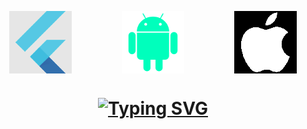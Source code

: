 <!-- Banner: Sadece logolar, daha büyük ve yan yana, Apple beyaz -->
<p align="center" style="display: flex; justify-content: center; gap: 80px; flex-wrap: nowrap;">
  <!-- Flutter -->
  <img src="https://raw.githubusercontent.com/devicons/devicon/master/icons/flutter/flutter-original.svg" height="100" alt="Flutter Logo" style="filter: brightness(1.2) invert(0.1);" />

  <!-- Android -->
  <img src="https://raw.githubusercontent.com/devicons/devicon/master/icons/android/android-original.svg" height="100" alt="Android Logo" style="filter: brightness(1.1) saturate(1.5) hue-rotate(80deg);" />

  <!-- iOS (Apple) -->
  <img src="https://raw.githubusercontent.com/devicons/devicon/master/icons/apple/apple-original.svg" height="100" alt="iOS Logo" style="filter: brightness(10) invert(1);" />
</p>

<!-- Neon animasyonlu typing yazılar -->
<h1 align="center">
  <a href="https://git.io/typing-svg">
    <img src="https://readme-typing-svg.herokuapp.com?font=Fira+Code&size=28&pause=500&color=00C4FF,FF6EC7,7CFC00&center=true&vCenter=true&width=650&lines=Hi,+I'm+Muhammed+Emin+Alan+(wonzy);Flutter+Developer+🚀;Cross+Platform+App+Builder+🌍" alt="Typing SVG" />
  </a>
</h1>
